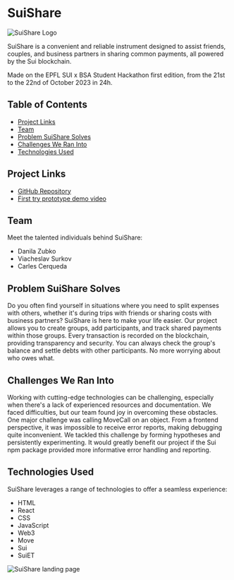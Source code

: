 # SuiShare

![SuiShare Logo](https://github.com/surkovv/SuiShare/assets/114303420/758067d0-e702-48cf-8ad6-736aad82fc03)


SuiShare is a convenient and reliable instrument designed to assist friends, couples, and business partners in sharing common payments, all powered by the Sui blockchain.

Made on the EPFL SUI x BSA Student Hackathon first edition, from the 21st to the 22nd of October 2023 in 24h.

## Table of Contents

- [Project Links](#project-links)
- [Team](#team)
- [Problem SuiShare Solves](#problem-suishare-solves)
- [Challenges We Ran Into](#challenges-we-ran-into)
- [Technologies Used](#technologies-used)

## Project Links

- [GitHub Repository](https://github.com/surkovv/SuiShare)
- [First try prototype demo video](https://youtu.be/uidhDHTWf04)

## Team

Meet the talented individuals behind SuiShare:

- Danila Zubko
- Viacheslav Surkov
- Carles Cerqueda

## Problem SuiShare Solves

Do you often find yourself in situations where you need to split expenses with others, whether it's during trips with friends or sharing costs with business partners? SuiShare is here to make your life easier. Our project allows you to create groups, add participants, and track shared payments within those groups. Every transaction is recorded on the blockchain, providing transparency and security. You can always check the group's balance and settle debts with other participants. No more worrying about who owes what. 

## Challenges We Ran Into

Working with cutting-edge technologies can be challenging, especially when there's a lack of experienced resources and documentation. We faced difficulties, but our team found joy in overcoming these obstacles. One major challenge was calling MoveCall on an object. From a frontend perspective, it was impossible to receive error reports, making debugging quite inconvenient. We tackled this challenge by forming hypotheses and persistently experimenting. It would greatly benefit our project if the Sui npm package provided more informative error handling and reporting.

## Technologies Used

SuiShare leverages a range of technologies to offer a seamless experience:

- HTML
- React
- CSS
- JavaScript
- Web3
- Move
- Sui
- SuiET

![SuiShare landing page](https://github.com/surkovv/SuiShare/assets/114303420/95609395-30dc-49bd-a856-c3afeb4cb8b3)

